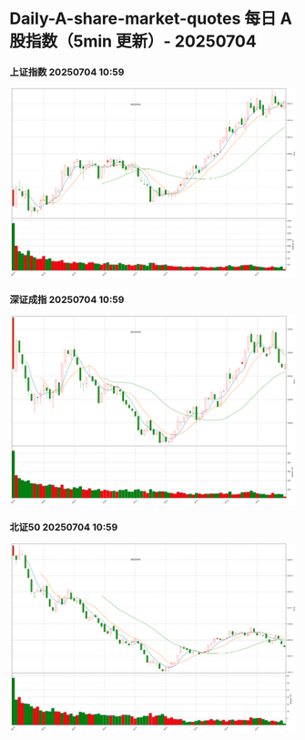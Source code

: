 
# Daily-A-share-market-quotes 每日 A 股指数（5min 更新）- 20250704

### 上证指数 20250704 10:59
![](./fig/2025/7/20250704-sh000001.png)

### 深证成指 20250704 10:59
![](./fig/2025/7/20250704-sz399001.png)

### 北证50 20250704 10:59
![](./fig/2025/7/20250704-bj899050.png)
